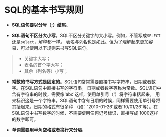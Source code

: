 SQL的基本书写规则
====================================

+ **SQL语句要以分号（;）结尾**。

+ **SQL语句不区分大小写**。SQL不区分关键字的大小写。例如，不管写成`SELECT`还是`select`，解释都一样。
表名与列名也是如此。但为了理解起来更加容易，可以使用以下规则来书写SQL语句。
> + 关键字大写；
> + 表名的首个字大写；
> + 其余（列名等）小写；

+ **常数的书写方式是固定的**。SQL语句常常需要直接书写字符串，日期或者数字。在SQL语句中直接书写的字符串，
日期或者数字等称为常数。SQL语句中含有字符串的时候，需要像'abc'这样，使用单引号（'）将字符串括起来，
用来标识这是一个字符串。SQL语句中含有日期的时候，同样需要使用单引号将其括起来。日期的格式有很多种
（如：'2010-01-26'或者'10/01/26'等）。在SQL语句中书写数字的时候，不需要使用任何记号标识，直接写成
1000这样的数字即可。

+ **单词需要用半角空格或者换行来分隔**。
